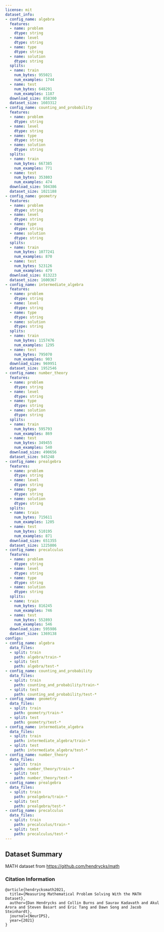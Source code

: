 ```yaml
---
license: mit
dataset_info:
- config_name: algebra
  features:
  - name: problem
    dtype: string
  - name: level
    dtype: string
  - name: type
    dtype: string
  - name: solution
    dtype: string
  splits:
  - name: train
    num_bytes: 955021
    num_examples: 1744
  - name: test
    num_bytes: 648291
    num_examples: 1187
  download_size: 858300
  dataset_size: 1603312
- config_name: counting_and_probability
  features:
  - name: problem
    dtype: string
  - name: level
    dtype: string
  - name: type
    dtype: string
  - name: solution
    dtype: string
  splits:
  - name: train
    num_bytes: 667385
    num_examples: 771
  - name: test
    num_bytes: 353803
    num_examples: 474
  download_size: 504386
  dataset_size: 1021188
- config_name: geometry
  features:
  - name: problem
    dtype: string
  - name: level
    dtype: string
  - name: type
    dtype: string
  - name: solution
    dtype: string
  splits:
  - name: train
    num_bytes: 1077241
    num_examples: 870
  - name: test
    num_bytes: 523126
    num_examples: 479
  download_size: 813223
  dataset_size: 1600367
- config_name: intermediate_algebra
  features:
  - name: problem
    dtype: string
  - name: level
    dtype: string
  - name: type
    dtype: string
  - name: solution
    dtype: string
  splits:
  - name: train
    num_bytes: 1157476
    num_examples: 1295
  - name: test
    num_bytes: 795070
    num_examples: 903
  download_size: 969951
  dataset_size: 1952546
- config_name: number_theory
  features:
  - name: problem
    dtype: string
  - name: level
    dtype: string
  - name: type
    dtype: string
  - name: solution
    dtype: string
  splits:
  - name: train
    num_bytes: 595793
    num_examples: 869
  - name: test
    num_bytes: 349455
    num_examples: 540
  download_size: 490656
  dataset_size: 945248
- config_name: prealgebra
  features:
  - name: problem
    dtype: string
  - name: level
    dtype: string
  - name: type
    dtype: string
  - name: solution
    dtype: string
  splits:
  - name: train
    num_bytes: 715611
    num_examples: 1205
  - name: test
    num_bytes: 510195
    num_examples: 871
  download_size: 651355
  dataset_size: 1225806
- config_name: precalculus
  features:
  - name: problem
    dtype: string
  - name: level
    dtype: string
  - name: type
    dtype: string
  - name: solution
    dtype: string
  splits:
  - name: train
    num_bytes: 816245
    num_examples: 746
  - name: test
    num_bytes: 552893
    num_examples: 546
  download_size: 595986
  dataset_size: 1369138
configs:
- config_name: algebra
  data_files:
  - split: train
    path: algebra/train-*
  - split: test
    path: algebra/test-*
- config_name: counting_and_probability
  data_files:
  - split: train
    path: counting_and_probability/train-*
  - split: test
    path: counting_and_probability/test-*
- config_name: geometry
  data_files:
  - split: train
    path: geometry/train-*
  - split: test
    path: geometry/test-*
- config_name: intermediate_algebra
  data_files:
  - split: train
    path: intermediate_algebra/train-*
  - split: test
    path: intermediate_algebra/test-*
- config_name: number_theory
  data_files:
  - split: train
    path: number_theory/train-*
  - split: test
    path: number_theory/test-*
- config_name: prealgebra
  data_files:
  - split: train
    path: prealgebra/train-*
  - split: test
    path: prealgebra/test-*
- config_name: precalculus
  data_files:
  - split: train
    path: precalculus/train-*
  - split: test
    path: precalculus/test-*
---
```


## Dataset Summary

MATH dataset from https://github.com/hendrycks/math


### Citation Information
```
@article{hendrycksmath2021,
  title={Measuring Mathematical Problem Solving With the MATH Dataset},
  author={Dan Hendrycks and Collin Burns and Saurav Kadavath and Akul Arora and Steven Basart and Eric Tang and Dawn Song and Jacob Steinhardt},
  journal={NeurIPS},
  year={2021}
}
```
